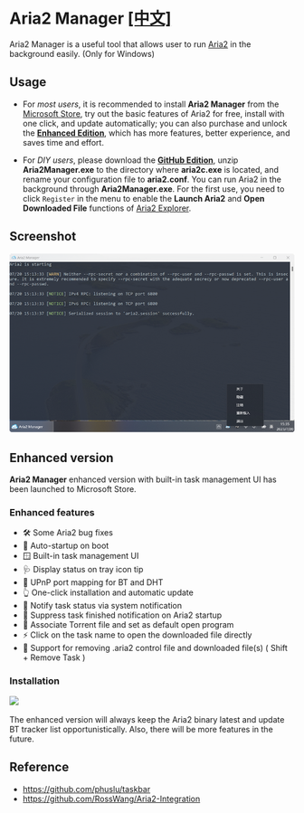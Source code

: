 # Aria2 Manager <span style="{float:right}"> [[中文]](README.cn.md)</span>

Aria2 Manager is a useful tool that allows user to run [Aria2](https://github.com/aria2/aria2) in the background easily. (Only for Windows)

## Usage
- For *most users*, it is recommended to install **Aria2 Manager** from the [Microsoft Store](#installation), try out the basic features of Aria2 for free, install with one click, and update automatically; you can also purchase and unlock the [**Enhanced Edition**](#enhanced-features), which has more features, better experience, and saves time and effort.

- For *DIY users*, please download the [**GitHub Edition**](https://github.com/alexhua/Aria2-Manager/releases/download/v1.1.7/Aria2Manager.zip), unzip **Aria2Manager.exe** to the directory where **aria2c.exe** is located, and rename your configuration file to **aria2.conf**. You can run Aria2 in the background through **Aria2Manager.exe**. For the first use, you need to click `Register` in the menu to enable the **Launch Aria2** and **Open Downloaded File** functions of [Aria2 Explorer](https://github.com/alexhua/aria2-explorer).

## Screenshot

![Aria2 Manager](./Screenshot/aria2manager.png)

## Enhanced version 

**Aria2 Manager** enhanced version with built-in task management UI has been launched to Microsoft Store.

### Enhanced features

- 🛠️ Some Aria2 bug fixes
- 🔄️ Auto-startup on boot
- 🪟 Built-in task management UI
- 🩺 Display status on tray icon tip
- 🔀 UPnP port mapping for BT and DHT
- 👆 One-click installation and automatic update
- 🔔 Notify task status via system notification
- 🔕 Suppress task finished notification on Aria2 startup
- 📄 Associate Torrent file and set as default open program
- ⚡ Click on the task name to open the downloaded file directly
- 🧹 Support for removing .aria2 control file and downloaded file(s) ( Shift + Remove Task )

### Installation

[<img src="https://get.microsoft.com/images/en-us%20dark.svg" height="56"/>](https://apps.microsoft.com/detail/Aria2%20Manager/9P5WQ68Q20WV?launch=true&cid=github)

The enhanced version will always keep the Aria2 binary latest and update BT tracker list opportunistically. Also, there will be more features in the future.

## Reference 

- https://github.com/phuslu/taskbar
- https://github.com/RossWang/Aria2-Integration

